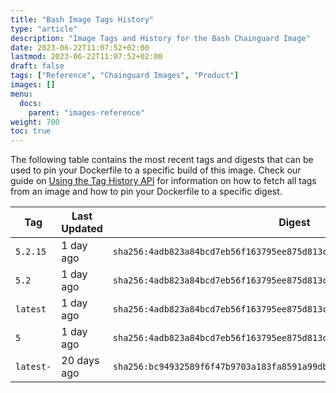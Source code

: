```yaml
---
title: "Bash Image Tags History"
type: "article"
description: "Image Tags and History for the Bash Chainguard Image"
date: 2023-06-22T11:07:52+02:00
lastmod: 2023-06-22T11:07:52+02:00
draft: false
tags: ["Reference", "Chainguard Images", "Product"]
images: []
menu:
  docs:
    parent: "images-reference"
weight: 700
toc: true
---
```


The following table contains the most recent tags and digests that can be used to pin your Dockerfile to a specific build of this image. Check our guide on [Using the Tag History API](/chainguard/chainguard-images/using-the-tag-history-api/) for information on how to fetch all tags from an image and how to pin your Dockerfile to a specific digest.

| Tag       | Last Updated | Digest                                                                    |
|-----------|--------------|---------------------------------------------------------------------------|
| `5.2.15`  | 1 day ago    | `sha256:4adb823a84bcd7eb56f163795ee875d813c0b1a085a142f7b0aad1f4c9c9a64a` |
| `5.2`     | 1 day ago    | `sha256:4adb823a84bcd7eb56f163795ee875d813c0b1a085a142f7b0aad1f4c9c9a64a` |
| `latest`  | 1 day ago    | `sha256:4adb823a84bcd7eb56f163795ee875d813c0b1a085a142f7b0aad1f4c9c9a64a` |
| `5`       | 1 day ago    | `sha256:4adb823a84bcd7eb56f163795ee875d813c0b1a085a142f7b0aad1f4c9c9a64a` |
| `latest-` | 20 days ago  | `sha256:bc94932589f6f47b9703a183fa8591a99dbed21ceddda85e0c8c64b304ba5c95` |
